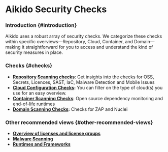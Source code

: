# Aikido Security Checks 

### Introduction {#introduction}

Aikido uses a robust array of security checks. We categorize these checks within specific overviews—Repository, Cloud, Container, and Domain—making it straightforward for you to access and understand the kind of security measures in place.

### Checks {#checks}

- [**Repository Scanning checks**](https://app.aikido.dev/repositories/checks): Get insights into the checks for OSS, Secrets, Licences, SAST, IaC, Malware Detection and Mobile Issues
- [**Cloud Configuration Checks**](https://app.aikido.dev/clouds/checks)**:** You can filter on the type of cloud(s) you use for an easy overview.
- [**Container Scanning Checks**](https://app.aikido.dev/containers/checks): Open source dependency monitoring and end-of-life runtimes
- [**Domain Scanning Checks**](https://app.aikido.dev/domains/checks)**:** Checks for ZAP and Nuclei

### Other recommended views {#other-recommended-views}

- [**Overview of licenses and license groups**](https://app.aikido.dev/licenses)
- [**Malware Scanning**](https://app.aikido.dev/reports/malware/software-supply-chain-attacks)
- [**Runtimes and Frameworks**](https://app.aikido.dev/reports/runtimes)